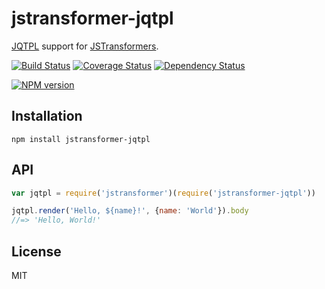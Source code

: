# jstransformer-jqtpl

[JQTPL](https://github.com/kof/jqtpl) support for [JSTransformers](http://github.com/jstransformers).

[![Build Status](https://img.shields.io/travis/jstransformers/jstransformer-jqtpl/master.svg)](https://travis-ci.org/jstransformers/jstransformer-jqtpl)
[![Coverage Status](https://img.shields.io/codecov/c/github/jstransformers/jstransformer-jqtpl/master.svg)](https://codecov.io/gh/jstransformers/jstransformer-jqtpl)
[![Dependency Status](https://img.shields.io/david/jstransformers/jstransformer-jqtpl/master.svg)](http://david-dm.org/jstransformers/jstransformer-jqtpl)

[![NPM version](https://img.shields.io/npm/v/jstransformer-jqtpl.svg)](https://www.npmjs.org/package/jstransformer-jqtpl)

## Installation

    npm install jstransformer-jqtpl

## API

```js
var jqtpl = require('jstransformer')(require('jstransformer-jqtpl'))

jqtpl.render('Hello, ${name}!', {name: 'World'}).body
//=> 'Hello, World!'
```

## License

MIT

